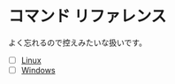 # コマンド リファレンス
よく忘れるので控えみたいな扱いです。
- [ ] [Linux](https://github.com/thetaru/memorandum/tree/master/command/Linux)
- [ ] [Windows](https://github.com/thetaru/memorandum/tree/master/command/Windows)
